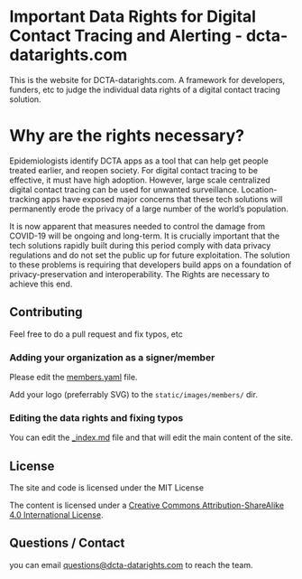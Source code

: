 # Important Data Rights for Digital Contact Tracing and Alerting  - dcta-datarights.com

This is the website for DCTA-datarights.com. A framework for developers, funders, etc to judge the individual data rights of a digital contact tracing solution.

# Why are the rights necessary?
Epidemiologists identify DCTA apps as a tool that can help get people treated earlier, and reopen society. For digital contact tracing to be effective, it must have high adoption. However, large scale centralized digital contact tracing can be used for unwanted surveillance. Location-tracking apps have exposed major concerns that these tech solutions will permanently erode the privacy of a large number of the world’s population.

It is now apparent that measures needed to control the damage from COVID-19 will be ongoing and long-term. It is crucially important that the tech solutions rapidly built during this period comply with data privacy regulations and do not set the public up for future exploitation. The solution to these problems is requiring that developers build apps on a foundation of privacy-preservation and interoperability. The Rights are necessary to achieve this end.


## Contributing 

Feel free to do a pull request and fix typos, etc

### Adding your organization as a signer/member

Please edit the [members.yaml](https://github.com/harperreed/dcta-datarights.com/blob/master/data/members.yaml) file. 

Add your logo (preferrably SVG) to the `static/images/members/` dir.


### Editing the data rights and fixing typos

You can edit the [_index.md](https://github.com/harperreed/dcta-datarights.com/blob/master/content/_index.md) file and that will edit the main content of the site. 

## License

The site and code is licensed under the MIT License

The content is licensed under a [Creative Commons Attribution-ShareAlike 4.0 International License](https://creativecommons.org/licenses/by-sa/4.0/).


## Questions / Contact

you can email [questions@dcta-datarights.com](mailto:questions@dcta-datarights.com) to reach the team. 
